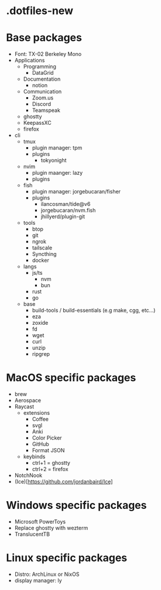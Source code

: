 # .dotfiles-new

# Base packages
- Font: TX-02 Berkeley Mono
- Applications
    - Programming
        - DataGrid
    - Documentation
        - notion
    - Communication
        - Zoom.us
        - Discord
        - Teamspeak
    - ghostty
    - KeepassXC
    - firefox
- cli 
    - tmux
        - plugin manager: tpm
        - plugins
            - tokyonight
    - nvim
        - plugin maanger: lazy
        - plugins
    - fish
        - plugin manager: jorgebucaran/fisher
        - plugins
            - ilancosman/tide@v6
            - jorgebucaran/nvm.fish
            - jhillyerd/plugin-git
    - tools 
        - btop
        - git
        - ngrok
        - tailscale
        - Syncthing
        - docker
    - langs
        - js/ts
            - nvm
            - bun
        - rust
        - go
    - base
        - build-tools / build-essentials (e.g make, cgg, etc...)
        - eza
        - zoxide
        - fd
        - wget
        - curl
        - unzip
        - ripgrep


# MacOS specific packages
- brew
- Aerospace
- Raycast
    - extensions
        - Coffee
        - svgl
        - Anki
        - Color Picker
        - GitHub
        - Format JSON
    - keybinds
        - ctrl+1 = ghostty
        - ctrl+2 = firefox 
- NotchNook 
- (Ice)[https://github.com/jordanbaird/Ice]

# Windows specific packages
- Microsoft PowerToys
- Replace ghostty with wezterm
- TranslucentTB

# Linux specific packages
- Distro: ArchLinux or NixOS
- display manager: ly
